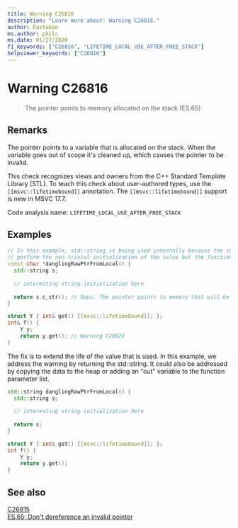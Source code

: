 ```yaml
---
title: Warning C26816
description: "Learn more about: Warning C26816."
author: Rastaban
ms.author: philc
ms.date: 01/27/2020
f1_keywords: ["C26816", "LIFETIME_LOCAL_USE_AFTER_FREE_STACK"]
helpviewer_keywords: ["C26816"]
---
```

# Warning C26816

> The pointer points to memory allocated on the stack (ES.65)

## Remarks

The pointer points to a variable that is allocated on the stack. When the variable goes out of scope it's cleaned up, which causes the pointer to be invalid.

This check recognizes views and owners from the C++ Standard Template Library (STL). To teach this check about user-authored types, use the `[[msvc::lifetimebound]]` annotation.
The `[[msvc::lifetimebound]]` support is new in MSVC 17.7.

Code analysis name: `LIFETIME_LOCAL_USE_AFTER_FREE_STACK`

## Examples

```cpp
// In this example, std::string is being used internally because the implementer felt it was easier to
// perform the non-trivial initialization of the value but the function returns a C-style string.
const char *danglingRawPtrFromLocal() {
  std::string s;
  
  // interesting string initialization here
  
  return s.c_str(); // Oops, The pointer points to memory that will be cleaned up upon return. Warning C26816.
}

struct Y { int& get() [[msvc::lifetimebound]]; };
int& f() {
    Y y;
    return y.get(); // Warning C26826
}
```

The fix is to extend the life of the value that is used.  In this example, we address the warning by returning the std::string.
It could also be addressed by copying the data to the heap or adding an "out" variable to the function parameter list.

```cpp
std::string danglingRawPtrFromLocal() {
  std::string s;
  
  // interesting string initialization here
  
  return s;
}

struct Y { int& get() [[msvc::lifetimebound]]; };
int f() {
    Y y;
    return y.get();
}
```

## See also

[C26815](c26815.md)\
[ES.65: Don't dereference an invalid pointer](https://isocpp.github.io/CppCoreGuidelines/CppCoreGuidelines#es65-dont-dereference-an-invalid-pointer)

